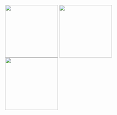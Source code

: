 
<img align="center" height="170" src="https://github-readme-stats.vercel.app/api/?username=rocex&count_private=true&show_icons=true&theme=default" />
<img align="center" height="170" src="https://github-readme-stats.vercel.app/api/top-langs/?username=rocex&layout=compact&theme=default" />
<img align="center" height="170" src="https://github-readme-stats.vercel.app/api/wakatime?username=rocex" />
